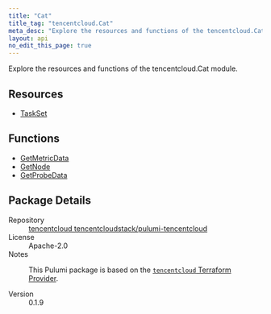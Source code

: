 ```yaml
---
title: "Cat"
title_tag: "tencentcloud.Cat"
meta_desc: "Explore the resources and functions of the tencentcloud.Cat module."
layout: api
no_edit_this_page: true
---
```


<!-- WARNING: this file was generated by Pulumi Docs Generator. -->
<!-- Do not edit by hand unless you're certain you know what you are doing! -->

Explore the resources and functions of the tencentcloud.Cat module.

<h2 id="resources">Resources</h2>
<ul class="api">
    <li><a href="taskset/" title="TaskSet"><span class="api-symbol api-symbol--resource"></span>TaskSet</a></li>
</ul>

<h2 id="functions">Functions</h2>
<ul class="api">
    <li><a href="getmetricdata/" title="GetMetricData"><span class="api-symbol api-symbol--function"></span>GetMetricData</a></li>
    <li><a href="getnode/" title="GetNode"><span class="api-symbol api-symbol--function"></span>GetNode</a></li>
    <li><a href="getprobedata/" title="GetProbeData"><span class="api-symbol api-symbol--function"></span>GetProbeData</a></li>
</ul>

<h2 id="package-details">Package Details</h2>
<dl class="package-details">
	<dt>Repository</dt>
	<dd><a href="https://github.com/tencentcloudstack/pulumi-tencentcloud">tencentcloud tencentcloudstack/pulumi-tencentcloud</a></dd>
	<dt>License</dt>
	<dd>Apache-2.0</dd>
	<dt>Notes</dt>
	<dd><p>This Pulumi package is based on the <a href="https://github.com/tencentcloudstack/terraform-provider-tencentcloud"><code>tencentcloud</code> Terraform Provider</a>.</p>
</dd>
	<dt>Version</dt>
	<dd>0.1.9</dd>
</dl>


